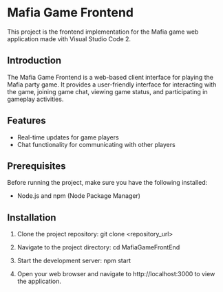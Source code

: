 # Mafia Game Frontend

This project is the frontend implementation for the Mafia game web application made vith Visual Studio Code 2.

## Introduction

The Mafia Game Frontend is a web-based client interface for playing the Mafia party game. It provides a user-friendly interface for interacting with the game, joining game chat, viewing game status, and participating in gameplay activities.

## Features

- Real-time updates for game players
- Chat functionality for communicating with other players

## Prerequisites

Before running the project, make sure you have the following installed:

- Node.js and npm (Node Package Manager)

## Installation

1. Clone the project repository:
git clone <repository_url>

2. Navigate to the project directory:
cd MafiaGameFrontEnd

3. Start the development server:
npm start

4. Open your web browser and navigate to http://localhost:3000 to view the application.

   
